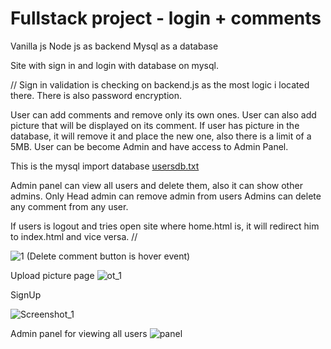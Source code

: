 # Fullstack project - login + comments

Vanilla js
Node js as backend
Mysql as a database

Site with sign in and login with database on mysql.

// 
Sign in validation is checking on backend.js as the most logic i located there.
There is also password encryption.

User can add comments and remove only its own ones.
User can also add picture that will be displayed on its comment.
If user has picture in the database, it will remove it and place the new one, also there is a limit of a 5MB.
User can be become Admin  and have access to Admin Panel.


This is the mysql import database [usersdb.txt](https://github.com/kikileeee/login-comment-with-db/files/8054305/usersdb.txt)


Admin panel can view all users and delete them, also it can show other admins.
Only Head admin can remove admin from users
Admins can delete any comment from any user.

If users is logout and tries open site where home.html is, it will redirect him to index.html and vice versa.
//



![1](https://user-images.githubusercontent.com/83477929/153724475-d058557a-40d7-4a89-974a-0a9018672e36.png)
(Delete comment button is hover event)


Upload picture page 
![ot_1](https://user-images.githubusercontent.com/83477929/153724853-0de50120-8543-469b-a067-59bf9f12aef7.png)


SignUp

![Screenshot_1](https://user-images.githubusercontent.com/83477929/153724863-6a929d14-5a8c-4ce8-bd4f-e0bc04ac1235.png)


Admin panel for viewing all users
![panel](https://user-images.githubusercontent.com/83477929/153724872-bd458d5b-1bef-42ca-9430-4dec955cace6.png)


